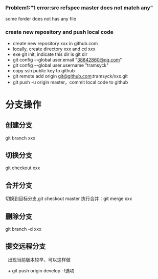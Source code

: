 ### Problem1:"1 error:src refspec master does not match any"
 some forder does not has any file

### create new repository and push local code
* create new repository xxx in github.com
* locally, create directory xxx and cd xxx
* exe git init, indicate this dir is git dir
* git config --global user.email "38842860@qq.com"
* git config --global user.username "tramsyck"
* copy ssh public key to github
* git remote add origin git@github.com:tramsyck/xxx.git
* git push -u origin master，commit local code to github


# 分支操作
## 创建分支
   git branch xxx
## 切换分支
   git checkout xxx
## 合并分支
   切换到目标分支,git checkout master
   执行合并：git merge xxx
## 删除分支
   git branch -d xxx
## 提交远程分支
   出现当前版本较早，可以这样做
   
   +  git push origin develop -f选项
